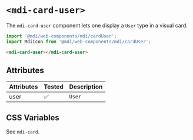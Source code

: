 # `<mdi-card-user>`

The `mdi-card-user` component lets one display a `User` type in a visual card.

```typescript
import '@mdi/web-components/mdi/cardUser';
import MdiIcon from '@mdi/web-components/mdi/cardUser';
```

```html
<mdi-card-user></mdi-card-user>
```

## Attributes

| Attributes | Tested   | Description |
| ---------- | -------- | ----------- |
| user       | &#x2705; | `User` |

## CSS Variables

See `mdi-card`.